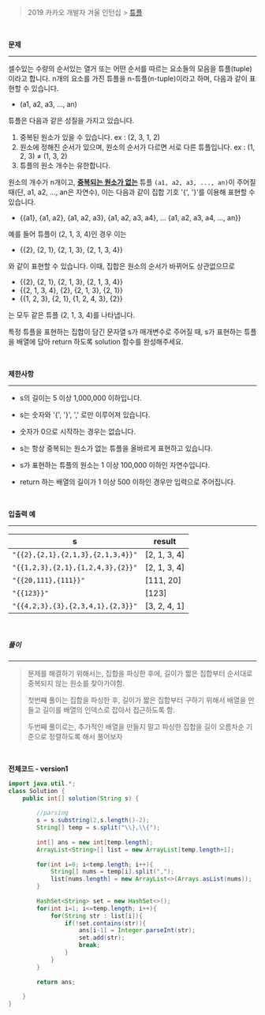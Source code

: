 > 2019 카카오 개발자 겨울 인턴십 > [튜플](https://programmers.co.kr/learn/courses/30/lessons/64065)

<br>

<b>문제</b>

---

셀수있는 수량의 순서있는 열거 또는 어떤 순서를 따르는 요소들의 모음을 튜플(tuple)이라고 합니다. n개의 요소를 가진 튜플을 n-튜플(n-tuple)이라고 하며, 다음과 같이 표현할 수 있습니다.

- (a1, a2, a3, ..., an)

튜플은 다음과 같은 성질을 가지고 있습니다.

1. 중복된 원소가 있을 수 있습니다. ex : (2, 3, 1, 2)
2. 원소에 정해진 순서가 있으며, 원소의 순서가 다르면 서로 다른 튜플입니다. ex : (1, 2, 3) ≠ (1, 3, 2)
3. 튜플의 원소 개수는 유한합니다.

원소의 개수가 n개이고, <u><strong>중복되는 원소가 없는</strong></u> 튜플 `(a1, a2, a3, ..., an)`이 주어질 때(단, a1, a2, ..., an은 자연수), 이는 다음과 같이 집합 기호 '{', '}'를 이용해 표현할 수 있습니다.

- {{a1}, {a1, a2}, {a1, a2, a3}, {a1, a2, a3, a4}, ... {a1, a2, a3, a4, ..., an}}

예를 들어 튜플이 (2, 1, 3, 4)인 경우 이는

- {{2}, {2, 1}, {2, 1, 3}, {2, 1, 3, 4}}

와 같이 표현할 수 있습니다. 이때, 집합은 원소의 순서가 바뀌어도 상관없으므로

- {{2}, {2, 1}, {2, 1, 3}, {2, 1, 3, 4}}
- {{2, 1, 3, 4}, {2}, {2, 1, 3}, {2, 1}}
- {{1, 2, 3}, {2, 1}, {1, 2, 4, 3}, {2}}

는 모두 같은 튜플 (2, 1, 3, 4)를 나타냅니다.

특정 튜플을 표현하는 집합이 담긴 문자열 s가 매개변수로 주어질 때, s가 표현하는 튜플을 배열에 담아 return 하도록 solution 함수를 완성해주세요.

<br>

<b>제한사항</b>

---

- s의 길이는 5 이상 1,000,000 이하입니다.

- s는 숫자와 '{', '}', ',' 로만 이루어져 있습니다.

- 숫자가 0으로 시작하는 경우는 없습니다.

- s는 항상 중복되는 원소가 없는 튜플을 올바르게 표현하고 있습니다.

- s가 표현하는 튜플의 원소는 1 이상 100,000 이하인 자연수입니다.

- return 하는 배열의 길이가 1 이상 500 이하인 경우만 입력으로 주어집니다.

<br>

<b>입출력 예</b>

---

| s                                 | result       |
| --------------------------------- | ------------ |
| `"{{2},{2,1},{2,1,3},{2,1,3,4}}"` | [2, 1, 3, 4] |
| `"{{1,2,3},{2,1},{1,2,4,3},{2}}"` | [2, 1, 3, 4] |
| `"{{20,111},{111}}"`              | [111, 20]    |
| `"{{123}}"`                       | [123]        |
| `"{{4,2,3},{3},{2,3,4,1},{2,3}}"` | [3, 2, 4, 1] |

<br>

##### <b>풀이 </b>

---

> 문제를 해결하기 위해서는, 집합을 파싱한 후에,  길이가 짧은 집합부터 순서대로 중복되지 않는 원소를 찾아가야함.
> 
> 첫번쨰 풀이는 집합을 파싱한 후, 길이가 짧은 집합부터 구하기 위해서 배열을 만들고 길이를 배열의 인덱스로 잡아서 접근하도록 함.
> 
> 두번째 풀이로는, 추가적인 배열을 만들지 말고 파싱한 집합을 길이 오름차순 기준으로 정렬하도록 해서 풀어보자 

<br>

<b>전체코드 - version1</b>

```java
import java.util.*;
class Solution {
    public int[] solution(String s) {
        
        //parsing
        s = s.substring(2,s.length()-2);
        String[] temp = s.split("\\},\\{");
        
        int[] ans = new int[temp.length];
        ArrayList<String>[] list = new ArrayList[temp.length+1];
        
        for(int i=0; i<temp.length; i++){
            String[] nums = temp[i].split(",");
            list[nums.length] = new ArrayList<>(Arrays.asList(nums));
        }
        
        HashSet<String> set = new HashSet<>();
        for(int i=1; i<=temp.length; i++){
            for(String str : list[i]){
                if(!set.contains(str)){
                    ans[i-1] = Integer.parseInt(str);
                    set.add(str);
                    break;
                }
            }
        }
        
        return ans;
        
    }
}
```

<br>
